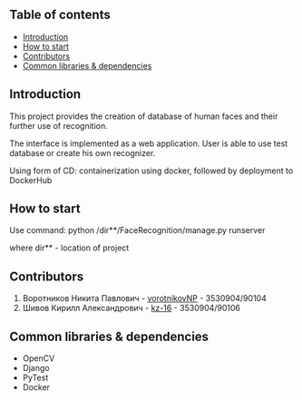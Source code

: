 ## Table of contents

* [Introduction](https://github.com/farnamval/face-recognition#introduction)
* [How to start](https://github.com/farnamval/face-recognition#how-to-start)
* [Contributors](https://github.com/farnamval/face-recognition#contributors)
* [Common libraries & dependencies](https://github.com/farnamval/face-recognition#common-libraries--dependencies)


## Introduction

This project provides the creation of database of human faces and their further use of recognition.

The interface is implemented as a web application. User is able to use test database or create his own recognizer.

Using form of CD: containerization using docker, followed by deployment to DockerHub

## How to start

Use command:
python /dir**/FaceRecognition/manage.py runserver

where dir** - location of project

## Contributors
1. Воротников Никита Павлович - [vorotnikovNP](https://github.com/vorotnikovNP) - 3530904/90104
2. Шивов Кирилл Александрович - [kz-16](https://github.com/kz-16) - 3530904/90106

## Common libraries & dependencies

* OpenCV
* Django
* PyTest
* Docker
